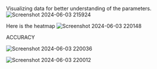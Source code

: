 Visualizing data for better understanding of the parameters.
![Screenshot 2024-06-03 215924](https://github.com/Aditi275/House-price-prediction/assets/124167458/a514ed9a-e940-4f9b-8232-c46c5b870aa1)

Here is the heatmap
![Screenshot 2024-06-03 220148](https://github.com/Aditi275/House-price-prediction/assets/124167458/2eff0481-90af-4eb9-a315-7bec91fb131e)

ACCURACY

![Screenshot 2024-06-03 220036](https://github.com/Aditi275/House-price-prediction/assets/124167458/485ba42e-669e-4217-b52d-13c505f1f782)

![Screenshot 2024-06-03 220012](https://github.com/Aditi275/House-price-prediction/assets/124167458/9d63a7ad-adef-488a-a7b3-a068483e091e)


